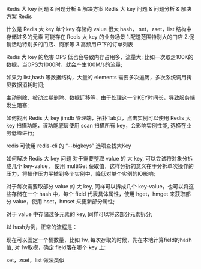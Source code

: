 
Redis 大 key 问题 & 问题分析 & 解决方案
Redis 大 key 问题 & 问题分析 & 解决方案
Redis





什么是 Redis 大 key
单个key 存储的 value 很大
hash， set，zset，list 结构中存储过多的元素
可能存在 Redis 大 key 的业务场景
1.配送范围特别大的门店
2.促销活动特别多的门店、商家等
3.高频用户下的订单列表


Redis 大 key 的危害
OPS 低也会导致内存占用多、流量大; 比如一次取走100K的数据，当OPS为1000时，就会产生100M/s的流量;

如果为 list,hash 等数据结构，大量的 elements 需要多次遍历，多次系统调用拷贝数据消耗时间;

主动删除、被动过期删除、数据迁移等，由于处理这一个KEY时间长，导致服务端发生阻塞;

如何找出 Redis 大 key
jimdb 管理端，拓扑Tab页，点击实例可以使用 Redis 大 key 扫描功能，该功能底层使用 scan 扫描所有 key，会影响实例性能, 选择在业务低峰进行;

redis 可使用 redis-cli 的 “--bigkeys” 选项查找大Key

如何解决 Redis 大 key 问题
对于需要整取 value 的 大 key, 可以尝试将对象分拆成几个 key-value， 使用 multiGet 获取值，这样分拆的意义在于分拆单次操作的压力，将操作压力平摊到多个实例中，降低对单个实例的IO影响;

对于每次需要取部分 value 的 大 key, 同样可以拆成几个 key-value，也可以将这些存储在一个 hash 中，每个 field 代表具体属性，使用 hget，hmget 来获取部分 value，使用 hset，hmset 来更新部分属性;

对于 value 中存储过多元素的 key, 同样可以将这部分元素拆分;

以 hash为例，正常的流程是：

现在可以固定一个桶数量，比如 1w,
每次存取的时候，先在本地计算field的hash值,
对 1w取模，确定 field落在哪个 key 上:

set，zset，list 做法类似
